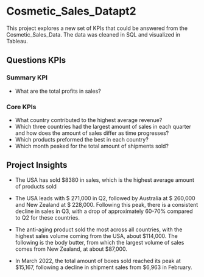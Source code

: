 # Cosmetic_Sales_Datapt2
This project explores a new set of KPIs that could be answered from the Cosmetic_Sales_Data. The data was cleaned in SQL and visualized in Tableau.

## Questions KPIs
### Summary KPI 
- What are the total profits in sales?

### Core KPIs
- What country contributed to the highest average revenue?
- Which three countries had the largest amount of sales in each quarter and how does the amount of sales differ as time progresses?
- Which products preformed the best in each country?
- Which month peaked for the total amount of shipments sold?

## Project Insights
- The USA has sold $8380 in sales, which is the highest average amount of products sold

- The USA leads with $ 271,000 in Q2, followed by Australia at $ 260,000 and New Zealand at $ 228,000. Following this peak, there is a consistent decline in sales in Q3, with a drop of approximately 60-70% compared to Q2 for these countries.

- The anti-aging product sold the most across all countries, with the highest sales volume coming from the USA, about $114,000. The following is the body butter, from which the largest volume of sales comes from New Zealand, at about $87,000.

- In March 2022, the total amount of boxes sold reached its peak at $15,167, following a decline in shipment sales from $6,963 in February.
